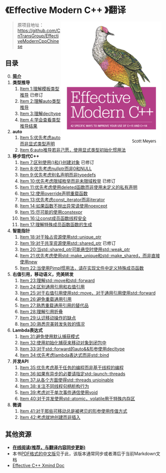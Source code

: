 # 《Effective Modern C++ 》翻译

<img src="public/1.png?raw=true" align="right" weight="300" height="400"/>

> 原项目地址：https://github.com/CnTransGroup/EffectiveModernCppChinese

## 目录
0. [__简介__](src/Introduction.md)
1. __类型推导__
	1. [Item 1:理解模板类型推导](src/1.DeducingTypes/item1.md) 已修订
	2. [Item 2:理解auto类型推导](src/1.DeducingTypes/item2.md)
	3. [Item 3:理解decltype](src/1.DeducingTypes/item3.md)
	4. [Item 4:学会查看类型推导结果](src/1.DeducingTypes/item4.md)
2. __auto__
	1. [Item 5:优先考虑auto而非显式类型声明](src/2.Auto/item5.md)
	2. [Item 6:auto推导若非己愿，使用显式类型初始化惯用法](src/2.Auto/item6.md)
3. __移步现代C++__
	1. [Item 7:区别使用()和{}创建对象](src/3.MovingToModernCpp/item7.md) 已修订
	2. [Item 8:优先考虑nullptr而非0和NULL](src/3.MovingToModernCpp/item8.md)
	3. [Item 9:优先考虑别名声明而非typedefs](src/3.MovingToModernCpp/item9.md)
	4. [Item 10:优先考虑限域枚举而非未限域枚举](src/3.MovingToModernCpp/item10.md) 已修订
	5. [Item 11:优先考虑使用deleted函数而非使用未定义的私有声明](src/3.MovingToModernCpp/item11.md)
	6. [Item 12:使用override声明重载函数](src/3.MovingToModernCpp/item12.md)
	7. [Item 13:优先考虑const_iterator而非iterator](src/3.MovingToModernCpp/item13.md)
	8. [Item 14:如果函数不抛出异常请使用noexcept](src/3.MovingToModernCpp/item14.md)
	9. [Item 15:尽可能的使用constexpr](src/3.MovingToModernCpp/item15.md)
	10. [Item 16:让const成员函数线程安全](src/3.MovingToModernCpp/item16.md)
	11. [Item 17:理解特殊成员函数函数的生成](src/3.MovingToModernCpp/item17.md)
4. __智能指针__
	1. [Item 18:对于独占资源使用std::unique_ptr](src/4.SmartPointers/item18.md)
	2. [Item 19:对于共享资源使用std::shared_ptr](src/4.SmartPointers/item19.md) 已修订
	3. [Item 20:当std::shared_ptr可能悬空时使用std::weak_ptr](src/4.SmartPointers/item20.md)
	4. [Item 21:优先考虑使用std::make_unique和std::make_shared，而非直接使用new](src/4.SmartPointers/item21.md)
	5. [Item 22:当使用Pimpl惯用法，请在实现文件中定义特殊成员函数](src/4.SmartPointers/item22.md)
5. __右值引用，移动语义，完美转发__
	1. [Item 23:理解std::move和std::forward](src/5.RRefMovSemPerfForw/item23.md)
	2. [Item 24:区别通用引用和右值引用](src/5.RRefMovSemPerfForw/item24.md)
	3. [Item 25:对于右值引用使用std::move，对于通用引用使用std::forward](src/5.RRefMovSemPerfForw/item25.md)
	4. [Item 26:避免重载通用引用](src/5.RRefMovSemPerfForw/item26.md)
	5. [Item 27:熟悉重载通用引用的替代品](src/5.RRefMovSemPerfForw/item27.md)
	6. [Item 28:理解引用折叠](src/5.RRefMovSemPerfForw/item28.md)
	7. [Item 29:认识移动操作的缺点](src/5.RRefMovSemPerfForw/item29.md)
	8. [Item 30:熟悉完美转发失败的情况](src/5.RRefMovSemPerfForw/item30.md)
6. __Lambda表达式__
	1. [Item 31:避免使用默认捕获模式](src/6.LambdaExpressions/item31.md)
	2. [Item 32:使用初始化捕获来移动对象到闭包中](src/6.LambdaExpressions/item32.md)
	3. [Item 33:对于std::forward的auto&&形参使用decltype](src/6.LambdaExpressions/item33.md)
	4. [Item 34:优先考虑lambda表达式而非std::bind](src/6.LambdaExpressions/item34.md)
7. __并发API__
	1. [Item 35:优先考虑基于任务的编程而非基于线程的编程](src/7.TheConcurrencyAPI/Item35.md)
	2. [Item 36:如果有异步的必要请指定std::launch::threads](src/7.TheConcurrencyAPI/item36.md)
	3. [Item 37:从各个方面使得std::threads unjoinable](src/7.TheConcurrencyAPI/item37.md)
	4. [Item 38:关注不同线程句柄析构行为](src/7.TheConcurrencyAPI/item38.md)
	5. [Item 39:考虑对于单次事件通信使用void](src/7.TheConcurrencyAPI/item39.md)
	6. [Item 40:对于并发使用std::atomic，volatile用于特殊内存区](src/7.TheConcurrencyAPI/item40.md)
8. __微调__
	1. [Item 41:对于那些可移动总是被拷贝的形参使用传值方式](src/8.Tweaks/item41.md)
	2. [Item 42:考虑就地创建而非插入](src/8.Tweaks/item42.md)

## 其他资源
+ **[在线阅读(推荐，与翻译内容同步更新)](https://cntransgroup.github.io/EffectiveModernCppChinese)**
+ 本书[PDF格式的中文版](./public/translated/translate-zh-combine.pdf)见于此，该版本通常同步或者滞后于当前Markdown文档
+ [Effective C++ Xmind Doc](./public/EffectModernC++.xmind)

